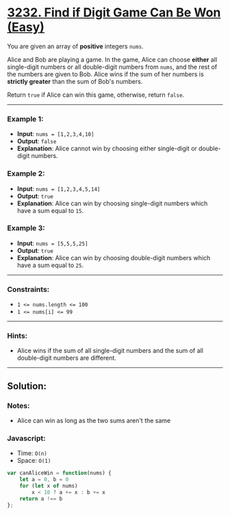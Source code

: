 # [3232. Find if Digit Game Can Be Won (Easy)](https://leetcode.com/problems/find-if-digit-game-can-be-won/)

You are given an array of **positive** integers `nums`.

Alice and Bob are playing a game. In the game, Alice can choose **either** all single-digit numbers or all double-digit numbers from `nums`, and the rest of the numbers are given to Bob. Alice wins if the sum of her numbers is **strictly greater** than the sum of Bob's numbers.

Return `true` if Alice can win this game, otherwise, return `false`.

---
### Example 1:
 - **Input**: `nums = [1,2,3,4,10]`
 - **Output**: `false`
 - **Explanation**: Alice cannot win by choosing either single-digit or double-digit numbers.

### Example 2:
 - **Input**: `nums = [1,2,3,4,5,14]`
 - **Output**: `true`
 - **Explanation**: Alice can win by choosing single-digit numbers which have a sum equal to `15`.

### Example 3:
 - **Input**: `nums = [5,5,5,25]`
 - **Output**: `true`
 - **Explanation**: Alice can win by choosing double-digit numbers which have a sum equal to `25`.

---
### Constraints:
 - `1 <= nums.length <= 100`
 - `1 <= nums[i] <= 99`

---
### Hints:
 - Alice wins if the sum of all single-digit numbers and the sum of all double-digit numbers are different.

---
## Solution:
### Notes:
 - Alice can win as long as the two sums aren't the same

### Javascript:
 - Time: `O(n)`
 - Space: `O(1)`

```js
var canAliceWin = function(nums) {
    let a = 0, b = 0
    for (let x of nums)
        x < 10 ? a += x : b += x
    return a !== b
};
```
